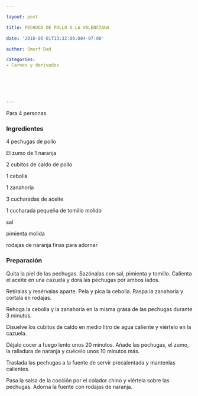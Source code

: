 ```yaml
---

layout: post

title: PECHUGA DE POLLO A LA VALENCIANA

date: '2010-06-01T13:32:00.004-07:00'

author: Smurf Dad

categories:
- Carnes y derivados






---
```


Para 4 personas.

<h3>Ingredientes</h3>

4 pechugas de pollo

El zumo de 1 naranja

2 cubitos de caldo de pollo

1 cebolla

1 zanahoria

3 cucharadas de aceite

1 cucharada pequeña de tomillo molido

sal

pimienta molida

rodajas de naranja finas para adornar

<h3>Preparación</h3>

Quita la piel de las pechugas. Sazónalas con sal, pimienta y tomillo. Calienta el aceite en una cazuela y dora las pechugas por ambos lados.

Retíralas y resérvalas aparte. Pela y pica la cebolla. Raspa la zanahoria y córtala en rodajas.

Rehoga la cebolla y la zanahoria en la misma grasa de las pechugas durante 3 minutos.

Disuelve los cubitos de caldo en medio litro de agua caliente y viértelo en la cazuela.

Déjalo cocer a fuego lento unos 20 minutos. Añade las pechugas, el zumo, la ralladura de naranja y cuécelo unos 10 minutos más.

Traslada las pechugas a la fuente de servir precalentada y mantenlas calientes.

Pasa la salsa de la cocción por el colador chino y viértela sobre las pechugas. Adorna la fuente con rodajas de naranja.